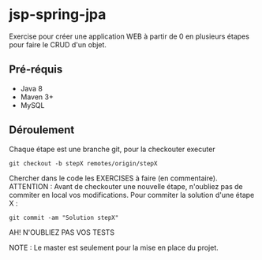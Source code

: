 # jsp-spring-jpa

Exercise pour créer une application WEB à partir de 0 en plusieurs étapes pour faire le CRUD d'un objet.

## Pré-réquis

* Java 8
* Maven 3+
* MySQL

## Déroulement

Chaque étape est une branche git, pour la checkouter executer 

```
git checkout -b stepX remotes/origin/stepX
```

Chercher dans le code les EXERCISES à faire (en commentaire). 
ATTENTION : Avant de checkouter une nouvelle étape, n'oubliez pas de commiter en local vos modifications. Pour commiter la solution d'une étape X :

```
git commit -am "Solution stepX"
```

AH! N'OUBLIEZ PAS VOS TESTS

NOTE : Le master est seulement pour la mise en place du projet.

